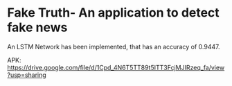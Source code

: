 # Fake Truth- An application to detect fake news
An LSTM Network has been implemented, that has an accuracy of 0.9447. 

APK: https://drive.google.com/file/d/1Cpd_4N6T5TT89t5ITT3FcjMJIRzeq_fa/view?usp=sharing
